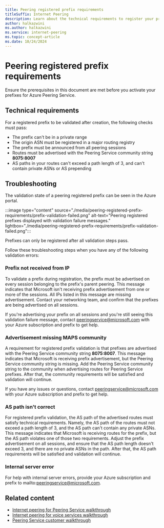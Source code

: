 ```yaml
---
title: Peering registered prefix requirements
titleSuffix: Internet Peering
description: Learn about the technical requirements to register your prefixes for Azure Peering Service and how to troubleshoot some possible validation errors.
author: halkazwini
ms.author: halkazwini
ms.service: internet-peering
ms.topic: concept-article
ms.date: 10/24/2024
---
```


# Peering registered prefix requirements

Ensure the prerequisites in this document are met before you activate your prefixes for Azure Peering Service.

## Technical requirements

For a registered prefix to be validated after creation, the following checks must pass:

* The prefix can't be in a private range
* The origin ASN must be registered in a major routing registry
* The prefix must be announced from all peering sessions
* Routes must be advertised with the Peering Service community string **8075:8007**
* AS paths in your routes can't exceed a path length of 3, and can't contain private ASNs or AS prepending

## Troubleshooting

The validation state of a peering registered prefix can be seen in the Azure portal.

:::image type="content" source="./media/peering-registered-prefix-requirements/prefix-validation-failed.png" alt-text="Peering registered prefixes displayed with validation failure messages." lightbox="./media/peering-registered-prefix-requirements/prefix-validation-failed.png":::

Prefixes can only be registered after all validation steps pass.

Follow these troubleshooting steps when you have any of the following validation errors:

### Prefix not received from IP

To validate a prefix during registration, the prefix must be advertised on every session belonging to the prefix's parent peering. This message indicates that Microsoft isn't receiving prefix advertisement from one or more of the sessions. All IPs listed in this message are missing advertisement. Contact your networking team, and confirm that the prefixes are being advertised on all sessions.

If you're advertising your prefix on all sessions and you're still seeing this validation failure message, contact peeringservice@microsoft.com with your Azure subscription and prefix to get help.

### Advertisement missing MAPS community

A requirement for registered prefix validation is that prefixes are advertised with the Peering Service community string **8075:8007**. This message indicates that Microsoft is receiving prefix advertisement, but the Peering Service community string is missing. Add the Peering Service community string to the community when advertising routes for Peering Service prefixes. After that, the community requirements will be satisfied and validation will continue.

If you have any issues or questions, contact peeringservice@microsoft.com with your Azure subscription and prefix to get help.

### AS path isn't correct

For registered prefix validation, the AS path of the advertised routes must satisfy technical requirements. Namely, the AS path of the routes must not exceed a path length of 3, and the AS path can't contain any private ASNs. This message indicates that Microsoft is receiving routes for the prefix, but the AS path violates one of those two requirements. Adjust the prefix advertisement on all sessions, and ensure that the AS path length doesn't exceed 3, and there are no private ASNs in the path. After that, the AS path requirements will be satisfied and validation will continue.

### Internal server error

For help with internal server errors, provide your Azure subscription and prefix to mailto:peeringservice@microsoft.com.

## Related content

* [Internet peering for Peering Service walkthrough](walkthrough-peering-service-all.md)
* [Internet peering for voice services walkthrough](walkthrough-communications-services-partner.md)
* [Peering Service customer walkthrough](../peering-service/customer-walkthrough.md)